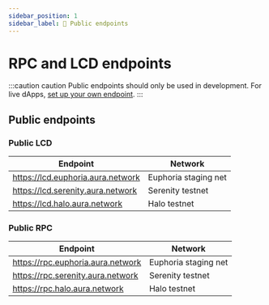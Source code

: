 ```yaml
---
sidebar_position: 1
sidebar_label: 🏡 Public endpoints
---
```


# RPC and LCD endpoints
:::caution caution
Public endpoints should only be used in development. For live dApps, [set up your own endpoint](../validator/running-a-fullnode.md).
:::
## Public endpoints

### Public LCD

| Endpoint                         | Network            |
|----------------------------------|--------------------|
| https://lcd.euphoria.aura.network          | Euphoria staging net |
| https://lcd.serenity.aura.network          | Serenity testnet |
| https://lcd.halo.aura.network          | Halo testnet |

### Public RPC

| Endpoint                         | Network            |
|----------------------------------|--------------------|
| https://rpc.euphoria.aura.network          | Euphoria staging net |
| https://rpc.serenity.aura.network        | Serenity testnet |
| https://rpc.halo.aura.network        | Halo testnet |


